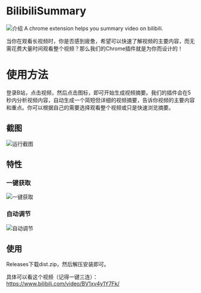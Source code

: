 # BilibiliSummary

![介绍](https://raw.githubusercontent.com/lxfater/BilibiliSummary/main/screenShot/logo.png)
A chrome extension helps you summary video on bilibili.

当你在观看长视频时，你是否感到疲惫，希望可以快速了解视频的主要内容，而无需花费大量时间观看整个视频？那么我们的Chrome插件就是为你而设计的！

# 使用方法
登录B站，点击视频，然后点击图标，即可开始生成视频摘要。我们的插件会在5秒内分析视频内容，自动生成一个简短但详细的视频摘要，告诉你视频的主要内容和重点。你可以根据自己的需要选择观看整个视频或只是快速浏览摘要。
## 截图

![运行截图](https://raw.githubusercontent.com/lxfater/BilibiliSummary/main/screenShot/demo.png)
## 特性
### 一键获取
![一键获取](https://raw.githubusercontent.com/lxfater/BilibiliSummary/main/screenShot/1676802769323.png)
### 自动调节
![自动调节](https://raw.githubusercontent.com/lxfater/BilibiliSummary/main/screenShot/1676802769323.png)


## 使用

Releases下载dist.zip，然后解压安装即可。

具体可以看这个视频（记得一键三连）：https://www.bilibili.com/video/BV1xv4y1Y7Fk/

